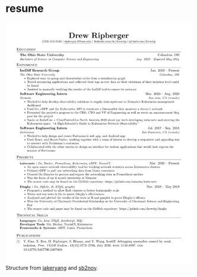 # resume

![resume picture](resume.png)
Structure from [jakeryang](https://github.com/jakeryang/resume) and [sb2nov](https://github.com/sb2nov/resume/).